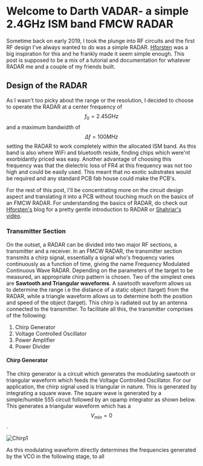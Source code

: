 # Welcome to Darth VADAR- a simple 2.4GHz ISM band FMCW RADAR

Sometime back on early 2019, I took the plunge into RF circuits and the first RF design I've always wanted to do was a simple RADAR. [Hforsten](https://hforsten.com) was a big inspiration for this and he frankly made it seem simple enough.
This post is supposed to be a mix of a tutorial and documentation for whatever RADAR me and a couple of my friends built.

## Design of the RADAR
As I wasn't too picky about the range or the resolution, I decided to choose to operate the RADAR at a center frequency of $$f_0 = 2.45GHz$$ and a maximum bandwidth of $$\Delta f = 100MHz$$ setting the RADAR to work completely within the allocated ISM band. As this band is also where WiFi and bluetooth reside, finding chips which were'nt exorbidantly priced was easy. Another advantage of choosing this frequency was that the dielectric loss of FR4 at this frequency was not too high and could be easily used. This meant that no exotic substrates would be required and any standard PCB fab house could make the PCB's.

For the rest of this post, I'll be concentrating more on the circuit design aspect and translating it into a PCB without touching much on the basics of an FMCW RADAR. For understanding the basics of RADAR, do check out [Hforsten's](https://hforsten.com/6-ghz-frequency-modulated-radar.html) blog for a pretty gentle introduction to RADAR or [Shahriar's video]().

### Transmitter Section
On the outset, a RADAR can be divided into two major RF sections, a transmitter and a receiver. In an FMCW RADAR, the transmitter section transmits a chirp signal, essentially a signal who's frequency varies continuously as a function of time, giving the name Frequency Modulated Continuous Wave RADAR. Depending on the parameters of the target to be measured, an appropriate chirp pattern is chosen. Two of the simplest ones are **Sawtooth and Triangular waveforms**. A sawtooth waveform allows us to determine the range i.e the distance of a static object (target) from the RADAR, while a triangle waveform allows us to determine both the position and speed of the object (target). This chirp is radiated out by an antenna connected to the transmitter. To facilitate all this, the transmitter comprises of the following:
1. Chirp Generator
2. Voltage Controlled Oscillator
3. Power Amplifier
4. Power Divider

#### Chirp Generator
The chirp generator is a circuit which generates the modulating sawtooth or triangular waveform which feeds the Voltage Controlled Oscillator. For our application, the chirp signal used is triangular in nature. This is generated by integrating a square wave. The square wave is generated by a simple/humble 555 circuit followed by an opamp integrator as shown below. This generates a triangular waveform which has a $$V_{min} = 0$$.

![Chirp1](/assets/img/schematic.png)

As this modulating waveform directly determines the frequencies generated by the VCO in the following stage, to all 
